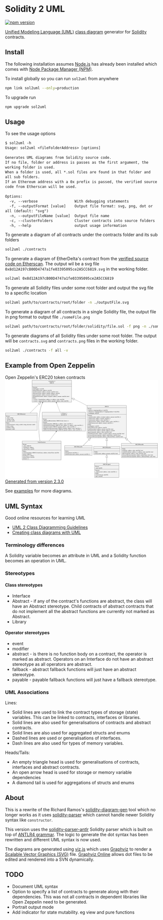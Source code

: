 # Solidity 2 UML

[![npm version](https://badge.fury.io/js/sol2uml.svg)](https://badge.fury.io/js/sol2uml)

[Unified Modeling Language (UML)](https://en.wikipedia.org/wiki/Unified_Modeling_Language) [class diagram](https://en.wikipedia.org/wiki/Class_diagram) generator for [Solidity](https://solidity.readthedocs.io/) contracts.

## Install

The following installation assumes [Node.js](https://nodejs.org/en/download/) has already been installed which comes with [Node Package Manager (NPM)](https://www.npmjs.com/).

To install globally so you can run `sol2uml` from anywhere
```bash
npm link sol2uml --only=production
```

To upgrade run
```bash
npm upgrade sol2uml
```

## Usage

To see the usage options
```
$ sol2uml -h
Usage: sol2uml <fileFolderAddress> [options]

Generates UML diagrams from Solidity source code.
If no file, folder or address is passes as the first argument, the working folder is used.
When a folder is used, all *.sol files are found in that folder and all sub folders.
If an Ethereum address with a 0x prefix is passed, the verified source code from Etherscan will be used.

Options:
  -v, --verbose                 With debugging statements
  -f, --outputFormat [value]    Output file format: svg, png, dot or all (default: "svg")
  -n, --outputFileName [value]  Output file name
  -c, --clusterFolders          Cluster contracts into source folders
  -h, --help                    output usage information
```

To generate a diagram of all contracts under the contracts folder and its sub folders
```Bash
sol2uml ./contracts
```

To generate a diagram of EtherDelta's contract from the [verified source code on Etherscan](https://etherscan.io/address/0x8d12A197cB00D4747a1fe03395095ce2A5CC6819#code). The output wil be a svg file `0x8d12A197cB00D4747a1fe03395095ce2A5CC6819.svg` in the working folder.
```Bash
sol2uml 0x8d12A197cB00D4747a1fe03395095ce2A5CC6819
```

To generate all Solidity files under some root folder and output the svg file to a specific location
```Bash
sol2uml path/to/contracts/root/folder -n ./outputFile.svg
```

To generate a diagram of all contracts in a single Solidity file, the output file in png format to output file `./someFile.png`
```Bash
sol2uml path/to/contracts/root/folder/solidity/file.sol -f png -n ./someFile.png
```

To generate diagrams of all Solidity files under some root folder.  The output will be `contracts.svg` and `contracts.png` files in the working folder.
```Bash
sol2uml ./contracts -f all -v
```

## Example from Open Zeppelin

Open Zeppelin's ERC20 token contracts
![Open Zeppelin ERC20](./examples/OpenZeppelinERC20.svg)
[Generated from version 2.3.0](https://github.com/OpenZeppelin/openzeppelin-solidity/tree/v2.3.0/contracts/token/ERC20)

See [examples](./examples/README.md) for more diagrams.

## UML Syntax

Good online resources for learning UML
* [UML 2 Class Diagramming Guidelines](http://www.agilemodeling.com/style/classDiagram.htm)
* [Creating class diagrams with UML](https://www.ionos.com/digitalguide/websites/web-development/class-diagrams-with-uml/)

### Terminology differences

A Solidity variable becomes an attribute in UML and a Solidity function becomes an operation in UML.

### Stereotypes

#### Class stereotypes

* Interface
* Abstract - if any of the contract's functions are abstract, the class will have an Abstract stereotype. Child contracts of abstract contracts that do not implement all the abstract functions are currently not marked as Abstract.
* Library

#### Operator stereotypes

* event
* modifier
* abstract - is there is no function body on a contract, the operator is marked as abstract. Operators on an Interface do not have an abstract stereotype as all operators are abstract.
* fallback - abstract fallback functions will just have an abstract stereotype.
* payable - payable fallback functions will just have a fallback stereotype.

### UML Associations

Lines:
- Solid lines are used to link the contract types of storage (state) variables. This can be linked to contracts, interfaces or libraries.
- Solid lines are also used for generalisations of contracts and abstract contracts.
- Solid lines are also used for aggregated structs and enums
- Dashed lines are used or generalisations of interfaces.
- Dash lines are also used for types of memory variables.

Heads/Tails:
- An empty triangle head is used for generalisations of contracts, interfaces and abstract contracts.
- An open arrow head is used for storage or memory variable dependencies
- A diamond tail is used for aggregations of structs and enums

## About

This is a rewrite of the Richard Ramos's [solidity-diagram-gen](https://github.com/richard-ramos/solidity-diagram-gen) tool which no longer works as it uses [solidity-parser](https://www.npmjs.com/package/solidity-parser/v/0.4.0) which cannot handle newer Solidity syntax like `constructor`.

This version uses the [solidity-parser-antlr](https://github.com/federicobond/solidity-parser-antlr) Solidity parser which is built on top of [ANTLR4 grammar](https://github.com/solidityj/solidity-antlr4). The logic to generate the dot syntax has been rewritten and different UML syntax is now used.

The diagrams are generated using [viz.js](https://github.com/mdaines/viz.js/) which uses [Graphviz](http://www.graphviz.org/) to render a [Scalable Vector Graphics (SVG)](https://en.wikipedia.org/wiki/Scalable_Vector_Graphics) file. [Graphviz Online](https://dreampuf.github.io/GraphvizOnline/) allows dot files to be edited and rendered into a SVN dynamically.

## TODO

* Document UML syntax
* Option to specify a list of contracts to generate along with their dependencies. This was not all contracts in dependent libraries like Open Zeppelin need to be generated.
* Portrait output mode
* Add indicator for state mutability. eg view and pure functions

